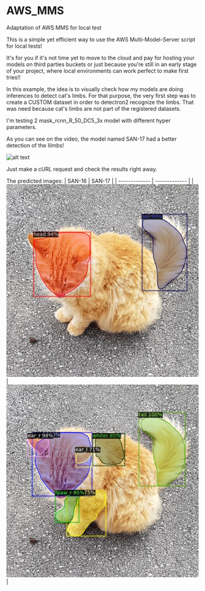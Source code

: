 # AWS_MMS
Adaptation of AWS MMS for local test


This is a simple yet efficient way to use the AWS Multi-Model-Server script for local tests!

It's for you if it's not time yet to move to the cloud and pay for hosting your models on third parties buckets or just because you're still in an early stage of your project,
where local environments can work perfect to make first tries!!

In this example, the idea is to visually check how my models are doing inferences to detect cat's limbs.
For that purpose, the very first step was to create a CUSTOM dataset in order to detectron2 recognize the limbs. That was need because cat's limbs are not part of the registered datasets.

I'm testing 2 mask_rcnn_R_50_DC5_3x model with different hyper parameters.

As you can see on the video, the model named SAN-17 had a better detection of the lilmbs!

![alt text](https://github.com/danielfurlan/AWS_MMS/blob/master/AWSMMS.gif)

Just make a cURL request and check the results right away.

The predicted images:
| SAN-16  | SAN-17 |
| ------------- | ------------- |
| ![alt text](https://github.com/danielfurlan/AWS_MMS/blob/master/predicted_SAN-16_cat_1.jpg)  | ![alt text](https://github.com/danielfurlan/AWS_MMS/blob/master/predicted_SAN-17_cat_1.jpg) |



